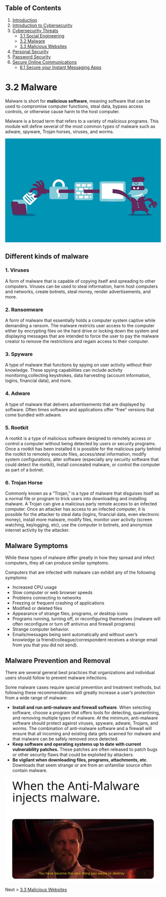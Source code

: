 ## Table of Contents

1. [Introduction](https://champions.boltech.global/)
1. [Introduction to Cybersecurity](https://champions.boltech.global/training/introduction)
1. [Cybersecurity Threats](https://champions.boltech.global/training/cybersecuritythreats)
    * [3.1 Social Engineering](https://champions.boltech.global/training/socialengineering)
    * [3.2 Malware](https://champions.boltech.global/training/malware)
    * [3.3 Malicious Websites](https://champions.boltech.global/training/maliciouswebsites)
1. [Personal Security](https://champions.boltech.global/training/personalsecurity)
1. [Password Security](https://champions.boltech.global/training/passwordsecurity)
1. [Secure Online Communications](https://champions.boltech.global/training/securecommunications)
    * [6.1 Secure your Instant Messaging Apps](https://champions.boltech.global/training/secureim)
    
# 3.2 Malware 
Malware is short for __malicious software__, meaning software that can be used to compromise computer functions, steal data, bypass access controls, or otherwise cause harm to the host computer.

Malware is a broad term that refers to a variety of malicious programs. This module will define several of the most common types of malware such as  adware, spyware, Trojan horses, viruses, and worms.

![Malware attack](../images/malwareattack.jpg)

## Different kinds of malware

### 1. Viruses 
A form of malware that is capable of copying itself and spreading to other computers. Viruses can be used to steal information, harm host computers and networks, create botnets, steal money, render advertisements, and more.
### 2. Ransomware 
A form of malware that essentially holds a computer system captive while demanding a ransom. The malware restricts user access to the computer either by encrypting files on the hard drive or locking down the system and displaying messages that are intended to force the user to pay the malware creator to remove the restrictions and regain access to their computer.
### 3. Spyware 
A type of malware that functions by spying on user activity without their knowledge. These spying capabilities can include activity monitoring,collecting keystrokes, data harvesting (account information, logins, financial data), and more. 
### 4. Adware 
A type of malware that delivers advertisements that are displayed by software. Often times software and applications offer “free” versions that come bundled with adware.
### 5. Rootkit 
A rootkit is a type of malicious software designed to remotely access or control a computer without being detected by users or security programs. Once a rootkit has been installed it is possible for the malicious party behind the rootkit to remotely execute files, access/steal information, modify system configurations, alter software (especially any security software that could detect the rootkit), install concealed malware, or control the computer as part of a botnet.
### 6. Trojan Horse 
Commonly known as a “Trojan,” is a type of malware that disguises itself as a normal file or program to trick users into downloading and installing malware. A Trojan can give a malicious party remote access to an infected computer. Once an attacker has access to an infected computer, it is possible for the attacker to steal data (logins, financial data, even electronic money), install more malware, modify files, monitor user activity (screen watching, keylogging, etc), use the computer in botnets, and anonymize internet activity by the attacker.

## Malware Symptoms

While these types of malware differ greatly in how they spread and infect computers, they all can produce similar symptoms.

Computers that are infected with malware can exhibit any of the following symptoms:
* Increased CPU usage
* Slow computer or web browser speeds
* Problems connecting to networks
* Freezing or frequent crashing of applications
* Modified or deleted files
* Appearance of strange files, programs, or desktop icons
* Programs running, turning off, or reconfiguring themselves (malware will often reconfigure or turn off antivirus and firewall programs)
* Strange computer behavior.
* Emails/messages being sent automatically and without user’s knowledge (a friend/colleague/correspondent receives a strange email from you that you did not send).

## Malware Prevention and Removal
There are several general best practices that organizations and individual users should follow to prevent malware infections. 

Some malware cases require special prevention and treatment methods, but following these recommendations will greatly increase a user’s protection from a wide range of malware:
* __Install and run anti-malware and firewall software__. When selecting software, choose a program that offers tools for detecting, quarantining, and removing multiple types of malware. At the minimum, anti-malware software should protect against viruses, spyware, adware, Trojans, and worms. The combination of anti-malware software and a firewall will ensure that all incoming and existing data gets scanned for malware and that malware can be safely removed once detected.
* __Keep software and operating systems up to date with current vulnerability patches.__ These patches are often released to patch bugs or other security flaws that could be exploited by attackers.
* __Be vigilant when downloading files, programs, attachments, etc__. Downloads that seem strange or are from an unfamiliar source often contain malware.

![Malware meme](../images/malwarememe.jpg)

Next > [3.3 Malicious Websites](https://champions.boltech.global/training/maliciouswebsites) 
